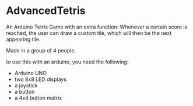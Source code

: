 # AdvancedTetris
An Arduino Tetris Game with an extra function: Whenever a certain score is reached, the user can draw a custom tile, which will then be the next appearing tile.

Made in a group of 4 people.

to use this with an arduino, you need the following:

- Arduino UNO
- two 8x8 LED displays
- a joystick
- a button
- a 4x4 button matrix
